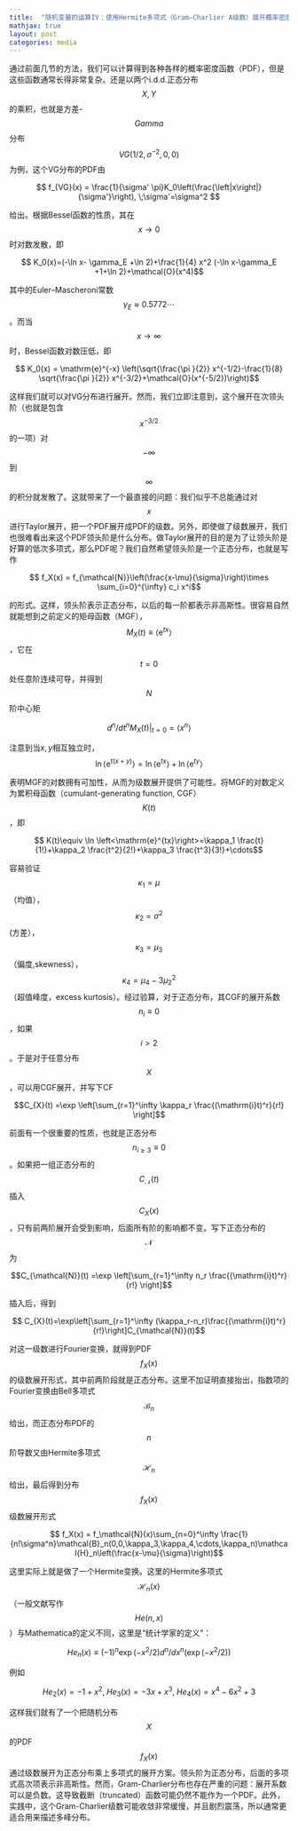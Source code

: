 ```yaml
---
title:  "随机变量的运算IV：使用Hermite多项式（Gram–Charlier A级数）展开概率密度分布"
mathjax: true
layout: post
categories: media
---
```


通过前面几节的方法，我们可以计算得到各种各样的概率密度函数（PDF），但是这些函数通常长得非常复杂。还是以两个i.d.d.正态分布$$X, Y$$的乘积，也就是方差-$$Gamma$$分布$$VG(1/2,\sigma^{-2},0,0)$$为例，这个VG分布的PDF由

$$ f_{VG}(x) = \frac{1}{\sigma' \pi}K_0\left(\frac{\left|x\right|}{\sigma'}\right), \;\sigma'=\sigma^2 $$

给出。根据Bessel函数的性质，其在$$x\to0$$时对数发散，即


$$ K_0(x)=(-\ln x- \gamma_E +\ln 2)+\frac{1}{4} x^2 (-\ln x-\gamma_E +1+\ln 2)+\mathcal{O}(x^4)$$

其中的Euler–Mascheroni常数$$ \gamma_E\approx 0.5772\cdots$$。而当$$x\to \infty$$时，Bessel函数对数压低，即

$$ K_0(x) = \mathrm{e}^{-x} \left(\sqrt{\frac{\pi }{2}} x^{-1/2}-\frac{1}{8} \sqrt{\frac{\pi }{2}} x^{-3/2}+\mathcal{O}(x^{-5/2})\right)$$

这样我们就可以对VG分布进行展开。然而，我们立即注意到，这个展开在次领头阶（也就是包含$$x^{-3/2}$$的一项）对$$-\infty$$到$$\infty$$的积分就发散了。这就带来了一个最直接的问题：我们似乎不总能通过对$$x$$进行Taylor展开，把一个PDF展开成PDF的级数。另外，即使做了级数展开，我们也很难看出来这个PDF领头阶是什么分布。做Taylor展开的目的是为了让领头阶是好算的低次多项式，那么PDF呢？我们自然希望领头阶是一个正态分布，也就是写作

$$ f_X(x) = f_{\mathcal{N}}\left(\frac{x-\mu}{\sigma}\right)\times \sum_{i=0}^{\infty} c_i x^i$$

的形式。这样，领头阶表示正态分布，以后的每一阶都表示非高斯性。很容易自然就能想到之前定义的矩母函数（MGF），$$M_{X}(t)\equiv \left<\mathrm{e}^{tx}\right> $$，它在$$t=0 $$处任意阶连续可导，并得到$$N$$阶中心矩

$$ \left. d^{n}/dt^n M_X(t) \right|_{t=0} = \left<x^n\right> $$

注意到当$x,y$相互独立时，
$$ \ln\left<\mathrm{e}^{t(x+y)}\right>=\ln\left<\mathrm{e}^{tx}\right>+\ln\left<\mathrm{e}^{ty}\right>$$

表明MGF的对数拥有可加性，从而为级数展开提供了可能性。将MGF的对数定义为累积母函数（cumulant-generating function, CGF）$$ K(t)$$，即

$$ K(t)\equiv \ln \left<\mathrm{e}^{tx}\right>=\kappa_1 \frac{t}{1!}+\kappa_2 \frac{t^2}{2!}+\kappa_3 \frac{t^3}{3!}+\cdots$$

容易验证$$ \kappa_1=\mu$$（均值），$$\kappa_2=\sigma^2$$ (方差），$$ \kappa_3=\mu_3$$（偏度,skewness），$$ \kappa_4=\mu_4-3\mu_2^2$$（超值峰度，excess kurtosis）。经过验算，对于正态分布，其CGF的展开系数$$n_{i}\equiv 0$$，如果$$i>2$$。于是对于任意分布$$X$$，可以用CGF展开，并写下CF

$$C_{X}(t) =\exp \left[\sum_{r=1}^\infty \kappa_r \frac{(\mathrm{i}t)^r}{r!} \right]$$

前面有一个很重要的性质，也就是正态分布$$ n_{i\ge3}\equiv 0$$。如果把一组正态分布的$$C_{\mathcal{N}}(t)$$插入$$C_X(x)$$，只有前两阶展开会受到影响，后面所有阶的影响都不变。写下正态分布的$$ \mathcal{N}$$为

$$C_{\mathcal{N}}(t) =\exp \left[\sum_{r=1}^\infty n_r \frac{(\mathrm{i}t)^r}{r!} \right]$$

插入后，得到

$$ C_{X}(t)=\exp\left[\sum_{r=1}^\infty (\kappa_r-n_r)\frac{(\mathrm{i}t)^r}{r!}\right]C_{\mathcal{N}}(t)$$

对这一级数进行Fourier变换，就得到PDF$$f_X(x)$$的级数展开形式，其中前两阶段就是正态分布。这里不加证明直接抬出，指数项的Fourier变换由Bell多项式$$ \mathcal{B}_n$$给出，而正态分布PDF的$$n$$阶导数又由Hermite多项式$$\mathcal{H}_n$$给出，最后得到分布$$f_X(x)$$ 级数展开形式

$$ f_X(x) = f_\mathcal{N}(x)\sum_{n=0}^\infty \frac{1}{n!\sigma^n}\mathcal{B}_n(0,0,\kappa_3,\kappa_4,\cdots,\kappa_n)\mathcal{H}_n\left(\frac{x-\mu}{\sigma}\right)$$

这里实际上就是做了一个Hermite变换。这里的Hermite多项式$$ \mathcal{H}_n(x)$$（一般文献写作$$He(n,x) $$）与Mathematica的定义不同，这里是“统计学家的定义”：

$$He_{n}(x)\equiv (-1)^n \exp(-x^2/2) d^n/dx^n (\exp(-x^2/2)) $$

例如

$$He_2(x)=-1+x^2,\; He_3(x)=-3x+x^3,\; He_4(x)=x^4-6 x^2+3 $$

这样我们就有了一个把随机分布$$X$$的PDF$$f_X(x) $$通过级数展开为正态分布乘上多项式的展开方案。领头阶为正态分布，后面的多项式高次项表示非高斯性。然而，Gram-Charlier分布也存在严重的问题：展开系数可以是负数。这导致截断（truncated）函数可能仍然不能作为一个PDF。此外，实践中，这个Gram-Charlier级数可能收敛非常缓慢，并且剧烈震荡，所以通常更适合用来描述多峰分布。


